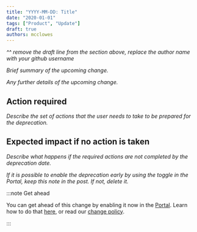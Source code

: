 ```yaml
---
title: "YYYY-MM-DD: Title"
date: "2020-01-01"
tags: ["Product", "Update"]
draft: true
authors: mcclowes
---
```

_^^ remove the draft line from the section above, replace the author name with your github username_


_Brief summary of the upcoming change._

<!--truncate-->

_Any further details of the upcoming change._

## Action required​

_Describe the set of actions that the user needs to take to be prepared for the deprecation._

## Expected impact if no action is taken​

_Describe what happens if the required actions are not completed by the deprecation date._ 

_If it is possible to enable the deprecation early by using the toggle in the Portal, keep this note in the post. If not, delete it._

:::note Get ahead

You can get ahead of this change by enabling it now in the [Portal](https://app.codat.io/developers/api-deprecations). Learn how to do that [here](https://docs.codat.io/configure/portal/developers), or read our [change policy](https://docs.codat.io/using-the-api/change-policy).

:::